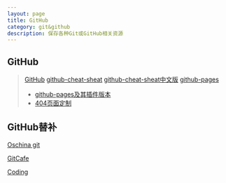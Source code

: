 ```yaml
---
layout: page
title: GitHub
category: git&github
description: 保存各种Git或GitHub相关资源
---
```



## GitHub

> [GitHub](https://github.com/)
> [github-cheat-sheat](https://github.com/tiimgreen/github-cheat-sheet)
> [github-cheat-sheat中文版](http://snowdream86.gitbooks.io/github-cheat-sheet/content/zh/index.html)
> [github-pages](https://pages.github.com/)
> - [github-pages及其插件版本](https://pages.github.com/versions/)
> - [404页面定制](https://help.github.com/articles/custom-404-pages/)

## GitHub替补

[Oschina git](http://git.oschina.net/)

[GitCafe](https://gitcafe.com/)

[Coding](https://coding.net/home.html)
